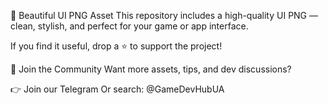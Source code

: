 🎨 Beautiful UI PNG Asset
This repository includes a high-quality UI PNG — clean, stylish, and perfect for your game or app interface.

If you find it useful, drop a ⭐ to support the project!

💬 Join the Community
Want more assets, tips, and dev discussions?

👉 Join our Telegram
Or search: @GameDevHubUA

